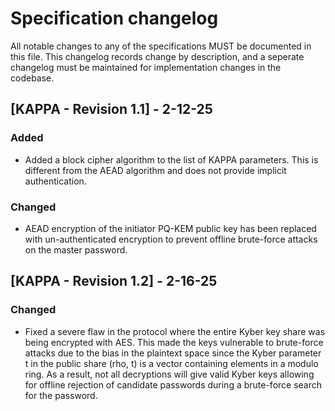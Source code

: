# Specification changelog

All notable changes to any of the specifications MUST be documented in this file. This changelog records change by description, and a seperate changelog must be maintained for implementation changes in the codebase.

## [KAPPA - Revision 1.1] - 2-12-25

### Added

- Added a block cipher algorithm to the list of KAPPA parameters. This is different from the AEAD algorithm and does not provide implicit authentication. 

### Changed

- AEAD encryption of the initiator PQ-KEM public key has been replaced with un-authenticated encryption to prevent offline brute-force attacks on the master password.

## [KAPPA - Revision 1.2] - 2-16-25

### Changed

- Fixed a severe flaw in the protocol where the entire Kyber key share was being encrypted with AES. This made the keys vulnerable to brute-force attacks due to the bias in the plaintext space since the Kyber parameter t in the public share (rho, t) is a vector containing elements in a modulo ring. As a result, not all decryptions will give valid Kyber keys allowing for offline rejection of candidate passwords during a brute-force search for the password.
